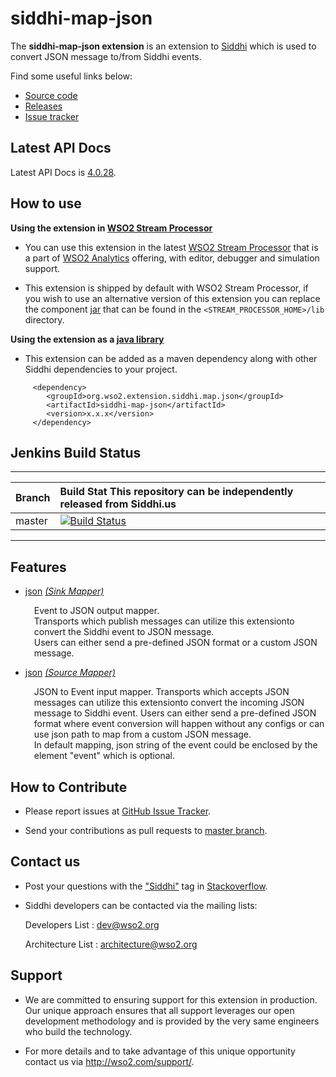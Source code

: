 siddhi-map-json
======================================

The **siddhi-map-json extension** is an extension to <a target="_blank" href="https://wso2.github.io/siddhi">Siddhi</a> 
which is used to convert JSON message to/from Siddhi events.  

Find some useful links below:

* <a target="_blank" href="https://github.com/wso2-extensions/siddhi-map-json">Source code</a>
* <a target="_blank" href="https://github.com/wso2-extensions/siddhi-map-json/releases">Releases</a>
* <a target="_blank" href="https://github.com/wso2-extensions/siddhi-map-json/issues">Issue tracker</a>

## Latest API Docs 

Latest API Docs is <a target="_blank" href="https://wso2-extensions.github.io/siddhi-map-json/api/4.0.28">4.0.28</a>.

## How to use 

**Using the extension in <a target="_blank" href="https://github.com/wso2/product-sp">WSO2 Stream Processor</a>**

* You can use this extension in the latest <a target="_blank" href="https://github.com/wso2/product-sp/releases">WSO2 Stream Processor</a> that is a part of <a target="_blank" href="http://wso2.com/analytics?utm_source=gitanalytics&utm_campaign=gitanalytics_Jul17">WSO2 Analytics</a> offering, with editor, debugger and simulation support. 

* This extension is shipped by default with WSO2 Stream Processor, if you wish to use an alternative version of this 
extension you can replace the component <a target="_blank" href="https://github
.com/wso2-extensions/siddhi-map-json/releases">jar</a> that can be found in the `<STREAM_PROCESSOR_HOME>/lib` directory.

**Using the extension as a <a target="_blank" href="https://wso2.github.io/siddhi/documentation/running-as-a-java-library">java library</a>**

* This extension can be added as a maven dependency along with other Siddhi dependencies to your project.

```
     <dependency>
        <groupId>org.wso2.extension.siddhi.map.json</groupId>
        <artifactId>siddhi-map-json</artifactId>
        <version>x.x.x</version>
     </dependency>
```

## Jenkins Build Status

---

|  Branch | Build Stat This repository can be independently released from Siddhi.us |
| :------ |:------------ | 
| master  | [![Build Status](https://wso2.org/jenkins/job/siddhi/job/siddhi-map-json/badge/icon)](https://wso2.org/jenkins/job/siddhi/job/siddhi-map-json/) |

---

## Features

* <a target="_blank" href="https://wso2-extensions.github.io/siddhi-map-json/api/4.0.28/#json-sink-mapper">json</a> *<a target="_blank" href="https://wso2.github.io/siddhi/documentation/siddhi-4.0/#sink-mapper">(Sink Mapper)</a>*<br><div style="padding-left: 1em;"><p>Event to JSON output mapper. <br>Transports which publish  messages can utilize this extensionto convert the Siddhi event to JSON message. <br>Users can either send a pre-defined JSON format or a custom JSON message.<br></p></div>
* <a target="_blank" href="https://wso2-extensions.github.io/siddhi-map-json/api/4.0.28/#json-source-mapper">json</a> *<a target="_blank" href="https://wso2.github.io/siddhi/documentation/siddhi-4.0/#source-mapper">(Source Mapper)</a>*<br><div style="padding-left: 1em;"><p>JSON to Event input mapper. Transports which accepts JSON messages can utilize this extensionto convert the incoming JSON message to Siddhi event. Users can either send a pre-defined JSON format where event conversion will happen without any configs or can use json path to map from a custom JSON message.<br>In default mapping, json string of the event could be enclosed by the element "event" which is optional.</p></div>

## How to Contribute
 
  * Please report issues at <a target="_blank" href="https://github.com/wso2-extensions/siddhi-map-json/issues">GitHub 
  Issue
   Tracker</a>.
  
  * Send your contributions as pull requests to <a target="_blank" href="https://github
  .com/wso2-extensions/siddhi-map-json/tree/master">master branch</a>. 
 
## Contact us 

 * Post your questions with the <a target="_blank" href="http://stackoverflow.com/search?q=siddhi">"Siddhi"</a> tag in <a target="_blank" href="http://stackoverflow.com/search?q=siddhi">Stackoverflow</a>. 
 
 * Siddhi developers can be contacted via the mailing lists:
 
    Developers List   : [dev@wso2.org](mailto:dev@wso2.org)
    
    Architecture List : [architecture@wso2.org](mailto:architecture@wso2.org)
 
## Support 

* We are committed to ensuring support for this extension in production. Our unique approach ensures that all support leverages our open development methodology and is provided by the very same engineers who build the technology. 

* For more details and to take advantage of this unique opportunity contact us via <a target="_blank" href="http://wso2.com/support?utm_source=gitanalytics&utm_campaign=gitanalytics_Jul17">http://wso2.com/support/</a>. 
